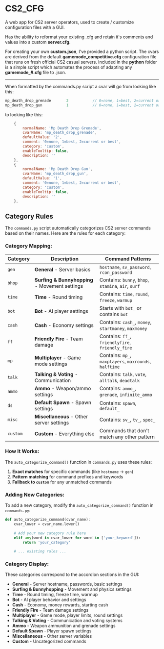 # CS2_CFG
A web app for CS2 server operators, used to create / customize configuration files with a GUI.

Has the ability to reformat your existing .cfg and retain it's comments and values into a custom **server.cfg**.

For creating your own **custom.json**, I've provided a python script.
The cvars are derived from the default **gamemode_competitive.cfg** configuration file that runs on fresh official CS2 casual servers.
Included in the **python** folder is a simple script which automates the process of adapting any **gamemode_#.cfg** file to .json.

----------------------------------------------------------------------------------

When formatted by the commands.py script a cvar will go from looking like this:
```c
mp_death_drop_grenade       2			// 0=none, 1=best, 2=current or best
mp_death_drop_gun           1			// 0=none, 1=best, 2=current or best
```
to looking like this:
```js
    {
        normalName: 'Mp Death Drop Grenade',
        cvarName: 'mp_death_drop_grenade',
        defaultValue: '2',
        comment: '0=none, 1=best, 2=current or best',
        category: 'custom',
        enableTooltip: false,
        description: ''
    },
    {
        normalName: 'Mp Death Drop Gun',
        cvarName: 'mp_death_drop_gun',
        defaultValue: '1',
        comment: '0=none, 1=best, 2=current or best',
        category: 'custom',
        enableTooltip: false,
        description: ''
    },
```

## Category Rules

The `commands.py` script automatically categorizes CS2 server commands based on their names. Here are the rules for each category:

### **Category Mapping:**

| Category | Description | Command Patterns |
|----------|-------------|------------------|
| `gen` | **General** - Server basics | `hostname`, `sv_password`, `rcon_password` |
| `bhop` | **Surfing & Bunnyhopping** - Movement settings | Contains: `bunny`, `bhop`, `stamina`, `air`, `surf` |
| `time` | **Time** - Round timing | Contains: `time`, `round`, `freeze`, `warmup` |
| `bot` | **Bot** - AI player settings | Starts with `bot_` or contains `bot` |
| `cash` | **Cash** - Economy settings | Contains: `cash_`, `money`, `startmoney`, `maxmoney` |
| `ff` | **Friendly Fire** - Team damage | Contains: `ff_`, `friendlyfire`, `friendly_fire` |
| `mp` | **Multiplayer** - Game mode settings | Contains: `mp_`, `maxplayers`, `maxrounds`, `halftime` |
| `talk` | **Talking & Voting** - Communication | Contains: `talk`, `vote`, `alltalk`, `deadtalk` |
| `ammo` | **Ammo** - Weapon/ammo settings | Contains: `ammo_`, `grenade`, `infinite_ammo` |
| `ds` | **Default Spawn** - Spawn settings | Contains: `spawn`, `default_` |
| `misc` | **Miscellaneous** - Other server settings | Contains: `sv_`, `tv_`, `spec_` |
| `custom` | **Custom** - Everything else | Commands that don't match any other pattern |

### **How It Works:**

The `auto_categorize_command()` function in `commands.py` uses these rules:

1. **Exact matches** for specific commands (like `hostname` → `gen`)
2. **Pattern matching** for command prefixes and keywords
3. **Fallback to `custom`** for any unmatched commands

### **Adding New Categories:**

To add a new category, modify the `auto_categorize_command()` function in `commands.py`:

```python
def auto_categorize_command(cvar_name):
    cvar_lower = cvar_name.lower()
    
    # Add your new category rule here
    elif any(word in cvar_lower for word in ['your_keyword']):
        return 'your_category'
    
    # ... existing rules ...
```

### **Category Display:**

These categories correspond to the accordion sections in the GUI:
- **General** - Server hostname, passwords, basic settings
- **Surfing & Bunnyhopping** - Movement and physics settings  
- **Time** - Round timing, freeze time, warmup
- **Bot** - AI player behavior and settings
- **Cash** - Economy, money rewards, starting cash
- **Friendly Fire** - Team damage settings
- **Multiplayer** - Game mode, player limits, round settings
- **Talking & Voting** - Communication and voting systems
- **Ammo** - Weapon ammunition and grenade settings
- **Default Spawn** - Player spawn settings
- **Miscellaneous** - Other server variables
- **Custom** - Uncategorized commands

